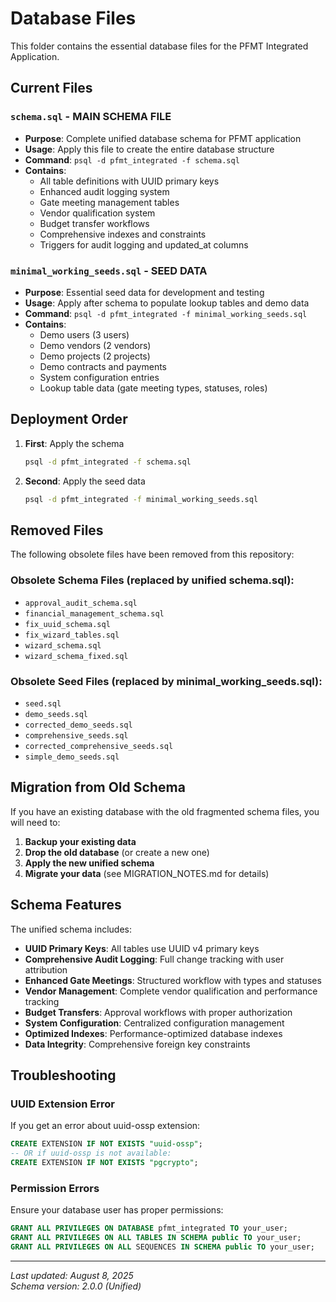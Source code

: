 # Database Files

This folder contains the essential database files for the PFMT Integrated Application.

## Current Files

### `schema.sql` - **MAIN SCHEMA FILE**
- **Purpose**: Complete unified database schema for PFMT application
- **Usage**: Apply this file to create the entire database structure
- **Command**: `psql -d pfmt_integrated -f schema.sql`
- **Contains**:
  - All table definitions with UUID primary keys
  - Enhanced audit logging system
  - Gate meeting management tables
  - Vendor qualification system
  - Budget transfer workflows
  - Comprehensive indexes and constraints
  - Triggers for audit logging and updated_at columns

### `minimal_working_seeds.sql` - **SEED DATA**
- **Purpose**: Essential seed data for development and testing
- **Usage**: Apply after schema to populate lookup tables and demo data
- **Command**: `psql -d pfmt_integrated -f minimal_working_seeds.sql`
- **Contains**:
  - Demo users (3 users)
  - Demo vendors (2 vendors)
  - Demo projects (2 projects)
  - Demo contracts and payments
  - System configuration entries
  - Lookup table data (gate meeting types, statuses, roles)

## Deployment Order

1. **First**: Apply the schema
   ```bash
   psql -d pfmt_integrated -f schema.sql
   ```

2. **Second**: Apply the seed data
   ```bash
   psql -d pfmt_integrated -f minimal_working_seeds.sql
   ```

## Removed Files

The following obsolete files have been removed from this repository:

### Obsolete Schema Files (replaced by unified schema.sql):
- `approval_audit_schema.sql`
- `financial_management_schema.sql`
- `fix_uuid_schema.sql`
- `fix_wizard_tables.sql`
- `wizard_schema.sql`
- `wizard_schema_fixed.sql`

### Obsolete Seed Files (replaced by minimal_working_seeds.sql):
- `seed.sql`
- `demo_seeds.sql`
- `corrected_demo_seeds.sql`
- `comprehensive_seeds.sql`
- `corrected_comprehensive_seeds.sql`
- `simple_demo_seeds.sql`

## Migration from Old Schema

If you have an existing database with the old fragmented schema files, you will need to:

1. **Backup your existing data**
2. **Drop the old database** (or create a new one)
3. **Apply the new unified schema**
4. **Migrate your data** (see MIGRATION_NOTES.md for details)

## Schema Features

The unified schema includes:

- **UUID Primary Keys**: All tables use UUID v4 primary keys
- **Comprehensive Audit Logging**: Full change tracking with user attribution
- **Enhanced Gate Meetings**: Structured workflow with types and statuses
- **Vendor Management**: Complete vendor qualification and performance tracking
- **Budget Transfers**: Approval workflows with proper authorization
- **System Configuration**: Centralized configuration management
- **Optimized Indexes**: Performance-optimized database indexes
- **Data Integrity**: Comprehensive foreign key constraints

## Troubleshooting

### UUID Extension Error
If you get an error about uuid-ossp extension:
```sql
CREATE EXTENSION IF NOT EXISTS "uuid-ossp";
-- OR if uuid-ossp is not available:
CREATE EXTENSION IF NOT EXISTS "pgcrypto";
```

### Permission Errors
Ensure your database user has proper permissions:
```sql
GRANT ALL PRIVILEGES ON DATABASE pfmt_integrated TO your_user;
GRANT ALL PRIVILEGES ON ALL TABLES IN SCHEMA public TO your_user;
GRANT ALL PRIVILEGES ON ALL SEQUENCES IN SCHEMA public TO your_user;
```

---

*Last updated: August 8, 2025*  
*Schema version: 2.0.0 (Unified)*

